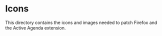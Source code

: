 # Icons

This directory contains the icons and images needed to patch Firefox and the Active Agenda extension.
